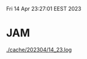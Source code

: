Fri 14 Apr 23:27:01 EEST 2023
# JAM
<a href='./cache/202304/14_23.log'>./cache/202304/14_23.log</a>
